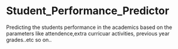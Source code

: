 # Student_Performance_Predictor
Predicting the students performance in the academics based on the parameters like attendence,extra curricuar activities, previous year grades..etc so on..
